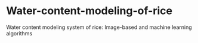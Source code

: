 # Water-content-modeling-of-rice
Water content modeling system of rice: Image-based and machine learning algorithms
